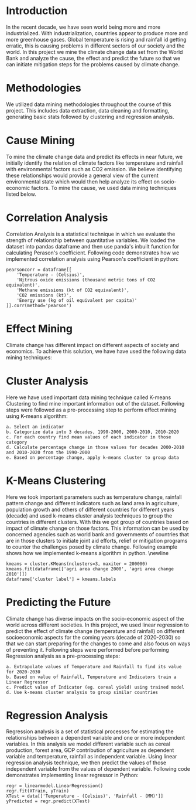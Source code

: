 # Introduction
In the recent decade, we have seen world being more and more industrialized. With industrialization, countries appear to produce more and more greenhouse gases. Global temperature is rising and rainfall id getting erratic, this is causing problems in different sectors of our society and the world. In this project we mine the climate change data set from the World Bank and analyze the cause, the effect and predict the future so that we can initiate mitigation steps for the problems caused by climate change. 

# Methodologies
We utilized data mining methodologies throughout the course of this project. This includes data extraction, data cleaning and formatting, generating basic stats followed by clustering and regression analysis.


# Cause Mining
To mine the climate change data and predict its effects in near future, we initially identify the relation of climate factors like temperature and rainfall with environmental factors such as CO2 emission. We believe identifying these relationships would provide a general view of the current environmental state which would then help analyze its effect on socio-economic factors. To mine the cause, we used data mining techniques listed below.

# Correlation Analysis 
Correlation Analysis is a statistical technique in which we evaluate the strength of relationship between quantitative variables. We loaded the dataset into pandas dataframe and then use panda's inbuilt function for calculating Perason's coefficient. Following code demonstrates how we implemented correlation analysis using Pearson's coefficient in python:

```
pearsoncorr = dataframe[[ 
    'Temperature - (Celsius)',
    'Nitrous oxide emissions (thousand metric tons of CO2 equivalent)',
    'Methane emissions (kt of CO2 equivalent)',
    'CO2 emissions (kt)',
    'Energy use (kg of oil equivalent per capita)'
]].corr(method='pearson')

```

# Effect Mining
Climate change has different impact on different aspects of society and economics. To achieve this solution, we have have used the following data mining techniques:

# Cluster Analysis
Here we have used important data mining technique called K-means Clustering to find mine important information out of the dataset. Following steps were followed as a pre-processing step to perform effect mining using K-means algorithm:

```
a. Select an indicator
b. Categorize data into 3 decades, 1990-2000, 2000-2010, 2010-2020
c. For each country find mean values of each indicator in those category
d. Calculate percentage change in those values for decades 2000-2010 and 2010-2020 from the 1990-2000
e. Based on percentage change, apply k-means cluster to group data
```

# K-Means Clustering
Here we took important  parameters such as temperature change, rainfall pattern change and different indicators such as land area in agriculture, population growth and others of different countries for different years (decade) and used k-means cluster analysis techniques to group the countries in different clusters. With this we got group of countries based on impact of climate change on those factors. This information can be used by concerned agencies such as world bank and governments of countries that are in those clusters to initiate joint aid efforts, relief or mitigation programs to counter the challenges posed by climate change. Following example shows how we implemented k-means algorithm in python. \newline

```
kmeans = cluster.KMeans(nclusters=3, maxiter = 200000)
kmeans.fit(dataframe[['agri area change 2000', 'agri area change 2010']])
dataframe['cluster label'] = kmeans.labels
```

# Predicting the Future

Climate change has diverse impacts on the socio-economic aspect of the world across different societies.  In this project, we used linear regression to predict the effect of climate change (temperature and rainfall) on different socioeconomic aspects for the coming years (decade of 2020-2030)  so that we can start preparing for the changes to come and also focus on ways of preventing it. Following steps were performed before performing Regression analysis as a pre-processing steps: 

```
a. Extrapolate values of Temperature and Rainfall to find its value for 2020-2030 
b. Based on value of Rainfall, Temperature and Indicators train a Linear Regressor 
c. Predict value of Indicator (eg. cereal yield) using trained model 
d. Use k-means cluster analysis to group similar countries 
```

# Regression Analysis 
Regression analysis is a set of statistical processes for estimating the relationships between a dependent variable and one or more independent variables. In this analysis we model different variable such as cereal production, forest area, GDP contribution of agriculture as dependent variable and temperature, rainfall as independent variable. Using linear regression analysis technique, we then predict the values of those independent variable  from the values of dependent variable. Following code demonstrates implementing linear regressor in Python:

```
regr = linearmodel.LinearRegression()
regr.fit(XTrain, yTrain)
XTest = data[['Temperature - (Celsius)', 'Rainfall - (MM)']]
yPredicted = regr.predict(XTest)
```
